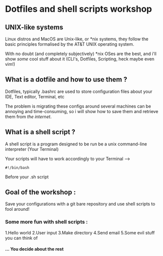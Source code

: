 # Dotfiles and shell scripts workshop

## UNIX-like systems

Linux distros and MacOS are Unix-like, or \*nix systems, they follow the basic principles formalised by the AT&T UNIX operating system.

With no doubt (and completely subjectively) \*nix OSes are the best, and i'll show *some* cool stuff about it
(CLI's, Dotfiles, Scripting, heck maybe even vim!)

## What is a dotfile and how to use them ?

Dotfiles, typically .bashrc are used to store configuration files about your IDE, Text editor, Terminal, etc

The problem is migrating these configs around several machines can be annoying and time-consuming, so i will show how to save them and retrieve them from *the internet*.

## What is a shell script ?
A shell script is a program designed to be run be a unix command-line interpreter (Your Terminal)

Your scripts will have to work accordingly to your Terminal --> 

```
#!/bin/bash
```

Before your .sh script

## Goal of the workshop : 

Save your configurations with a git bare repository and use shell scripts to fool around!

### Some more fun with shell scripts : 

1.Hello world
2.User input
3.Make directory
4.Send email
5.Some evil stuff you can think of

#### ... You decide about the rest

